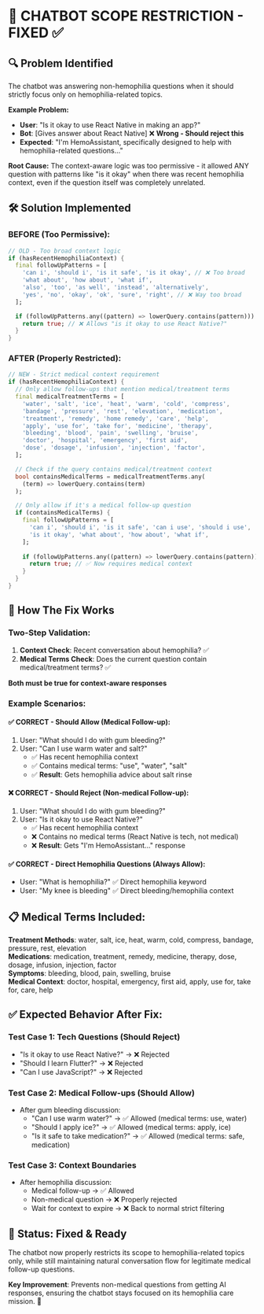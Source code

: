 # 🚨 CHATBOT SCOPE RESTRICTION - FIXED ✅

## 🔍 **Problem Identified**

The chatbot was answering non-hemophilia questions when it should strictly focus only on hemophilia-related topics.

**Example Problem:**
- **User**: "Is it okay to use React Native in making an app?"
- **Bot**: [Gives answer about React Native] ❌ **Wrong - Should reject this**
- **Expected**: "I'm HemoAssistant, specifically designed to help with hemophilia-related questions..."

**Root Cause:** The context-aware logic was too permissive - it allowed ANY question with patterns like "is it okay" when there was recent hemophilia context, even if the question itself was completely unrelated.

## 🛠️ **Solution Implemented**

### **BEFORE (Too Permissive):**
```dart
// OLD - Too broad context logic
if (hasRecentHemophiliaContext) {
  final followUpPatterns = [
    'can i', 'should i', 'is it safe', 'is it okay', // ❌ Too broad
    'what about', 'how about', 'what if',
    'also', 'too', 'as well', 'instead', 'alternatively',
    'yes', 'no', 'okay', 'ok', 'sure', 'right', // ❌ Way too broad
  ];

  if (followUpPatterns.any((pattern) => lowerQuery.contains(pattern))) {
    return true; // ❌ Allows "is it okay to use React Native?"
  }
}
```

### **AFTER (Properly Restricted):**
```dart
// NEW - Strict medical context requirement
if (hasRecentHemophiliaContext) {
  // Only allow follow-ups that mention medical/treatment terms
  final medicalTreatmentTerms = [
    'water', 'salt', 'ice', 'heat', 'warm', 'cold', 'compress',
    'bandage', 'pressure', 'rest', 'elevation', 'medication',
    'treatment', 'remedy', 'home remedy', 'care', 'help',
    'apply', 'use for', 'take for', 'medicine', 'therapy',
    'bleeding', 'blood', 'pain', 'swelling', 'bruise',
    'doctor', 'hospital', 'emergency', 'first aid',
    'dose', 'dosage', 'infusion', 'injection', 'factor',
  ];

  // Check if the query contains medical/treatment context
  bool containsMedicalTerms = medicalTreatmentTerms.any(
    (term) => lowerQuery.contains(term)
  );

  // Only allow if it's a medical follow-up question
  if (containsMedicalTerms) {
    final followUpPatterns = [
      'can i', 'should i', 'is it safe', 'can i use', 'should i use',
      'is it okay', 'what about', 'how about', 'what if',
    ];
    
    if (followUpPatterns.any((pattern) => lowerQuery.contains(pattern))) {
      return true; // ✅ Now requires medical context
    }
  }
}
```

## 🎯 **How The Fix Works**

### **Two-Step Validation:**
1. **Context Check**: Recent conversation about hemophilia? ✅
2. **Medical Terms Check**: Does the current question contain medical/treatment terms? ✅

**Both must be true for context-aware responses**

### **Example Scenarios:**

#### ✅ **CORRECT - Should Allow (Medical Follow-up):**
1. User: "What should I do with gum bleeding?"
2. User: "Can I use warm water and salt?" 
   - ✅ Has recent hemophilia context
   - ✅ Contains medical terms: "use", "water", "salt"
   - ✅ **Result**: Gets hemophilia advice about salt rinse

#### ❌ **CORRECT - Should Reject (Non-medical Follow-up):**
1. User: "What should I do with gum bleeding?"
2. User: "Is it okay to use React Native?"
   - ✅ Has recent hemophilia context
   - ❌ Contains no medical terms (React Native is tech, not medical)
   - ❌ **Result**: Gets "I'm HemoAssistant..." response

#### ✅ **CORRECT - Direct Hemophilia Questions (Always Allow):**
- User: "What is hemophilia?" ✅ Direct hemophilia keyword
- User: "My knee is bleeding" ✅ Direct bleeding/hemophilia context

## 📋 **Medical Terms Included:**

**Treatment Methods**: water, salt, ice, heat, warm, cold, compress, bandage, pressure, rest, elevation  
**Medications**: medication, treatment, remedy, medicine, therapy, dose, dosage, infusion, injection, factor  
**Symptoms**: bleeding, blood, pain, swelling, bruise  
**Medical Context**: doctor, hospital, emergency, first aid, apply, use for, take for, care, help

## ✅ **Expected Behavior After Fix:**

### **Test Case 1: Tech Questions (Should Reject)**
- "Is it okay to use React Native?" → ❌ Rejected
- "Should I learn Flutter?" → ❌ Rejected  
- "Can I use JavaScript?" → ❌ Rejected

### **Test Case 2: Medical Follow-ups (Should Allow)**
- After gum bleeding discussion:
  - "Can I use warm water?" → ✅ Allowed (medical terms: use, water)
  - "Should I apply ice?" → ✅ Allowed (medical terms: apply, ice)
  - "Is it safe to take medication?" → ✅ Allowed (medical terms: safe, medication)

### **Test Case 3: Context Boundaries**
- After hemophilia discussion:
  - Medical follow-up → ✅ Allowed
  - Non-medical question → ❌ Properly rejected
  - Wait for context to expire → ❌ Back to normal strict filtering

## 🚀 **Status: Fixed & Ready**

The chatbot now properly restricts its scope to hemophilia-related topics only, while still maintaining natural conversation flow for legitimate medical follow-up questions.

**Key Improvement**: Prevents non-medical questions from getting AI responses, ensuring the chatbot stays focused on its hemophilia care mission. 🎯

